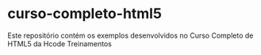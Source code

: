 # curso-completo-html5
Este repositório contém os exemplos desenvolvidos no Curso Completo de HTML5 da Hcode Treinamentos
